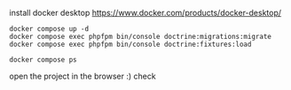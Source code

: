 install docker desktop https://www.docker.com/products/docker-desktop/


```shell
docker compose up -d
docker compose exec phpfpm bin/console doctrine:migrations:migrate
docker compose exec phpfpm bin/console doctrine:fixtures:load
```
```shell
docker compose ps
```
open the project in the browser :)
check